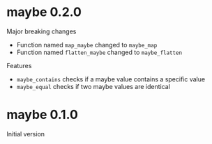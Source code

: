 # maybe 0.2.0

Major breaking changes

- Function named `map_maybe` changed to `maybe_map`
- Function named `flatten_maybe` changed to `maybe_flatten`

Features

- `maybe_contains` checks if a maybe value contains a specific value
- `maybe_equal` checks if two maybe values are identical

# maybe 0.1.0

Initial version
